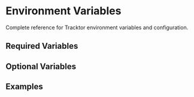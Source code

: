 # Environment Variables

Complete reference for Tracktor environment variables and configuration.

<PlaceholderBlock 
  id="environment-variables-overview"
  type="configuration" 
  message="Document all environment variables and their purposes"
  priority="high"
  location="/developer-guide/deployment/environment-variables.md"
  instructions="Analyze the codebase to identify all environment variables used, their default values, and purposes. Include database, server, and feature-specific configurations."
/>

## Required Variables

<PlaceholderBlock 
  id="required-environment-variables"
  type="configuration" 
  message="List essential environment variables required for Tracktor to function"
  priority="high"
  location="/developer-guide/deployment/environment-variables.md"
  instructions="Identify and document all required environment variables, their formats, and what happens if they're missing"
/>

## Optional Variables

<PlaceholderBlock 
  id="optional-environment-variables"
  type="configuration" 
  message="Document optional configuration variables and their default values"
  priority="medium"
  location="/developer-guide/deployment/environment-variables.md"
  instructions="List optional environment variables, their default values, and how they affect application behavior"
/>

## Examples

<PlaceholderBlock 
  id="environment-configuration-examples"
  type="configuration" 
  message="Provide example .env configurations for different deployment scenarios"
  priority="medium"
  location="/developer-guide/deployment/environment-variables.md"
  instructions="Create example .env files for development, production, Docker, and testing environments with appropriate values"
/>
